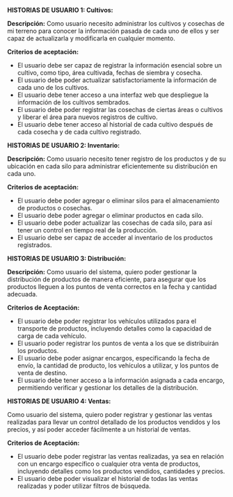 **HISTORIAS DE USUARIO 1: Cultivos:**

**Descripción:** Como usuario necesito administrar los cultivos y cosechas de mi terreno para conocer la información pasada de cada uno de ellos y ser capaz de actualizarla y modificarla en cualquier momento.

**Criterios de aceptación:**
-	El usuario debe ser capaz de registrar la información esencial sobre un cultivo, como tipo, área cultivada, fechas de siembra y cosecha.
-	El usuario debe poder actualizar satisfactoriamente la información de cada uno de los cultivos.
-	El usuario debe tener acceso a una interfaz web que despliegue la información de los cultivos sembrados.
-	El usuario debe poder registrar las cosechas de ciertas áreas o cultivos y liberar el área para nuevos registros de cultivo.
-	El usuario debe tener acceso al historial de cada cultivo después de cada cosecha y de cada cultivo registrado.

**HISTORIAS DE USUARIO 2: Inventario:**

**Descripción:** Como usuario necesito tener registro de los productos y de su ubicación en cada silo para administrar eficientemente su distribución en cada uno.

**Criterios de aceptación:**
- El usuario debe poder agregar o eliminar silos para el almacenamiento de productos o cosechas.
- El usuario debe poder agregar o eliminar productos en cada silo.
- El usuario debe poder actualizar las cosechas de cada silo, para así tener un control en tiempo real de la producción.
- El usuario debe ser capaz de acceder al inventario de los productos registrados.

**HISTORIAS DE USUARIO 3: Distribución:**


**Descripción:** Como usuario del sistema, quiero poder gestionar la distribución de productos de manera eficiente, para asegurar que los productos lleguen a los puntos de venta correctos en la fecha y cantidad adecuada.

**Criterios de Aceptación:**
- El usuario debe poder registrar los vehículos utilizados para el transporte de productos, incluyendo detalles como la capacidad de carga de cada vehículo.
- El usuario poder registrar los puntos de venta a los que se distribuirán los productos.
- El usuario debe poder asignar encargos, especificando la fecha de envío, la cantidad de producto, los vehículos a utilizar, y los puntos de venta de destino.
- El usuario debe tener acceso a la información asignada a cada encargo, permitiendo verificar y gestionar los detalles de la distribución.



**HISTORIAS DE USUARIO 4: Ventas:**

Como usuario del sistema, quiero poder registrar y gestionar las ventas realizadas para llevar un control detallado de los productos vendidos y los precios, y así poder acceder fácilmente a un historial de ventas.

**Criterios de Aceptación:**
- El usuario debe poder registrar las ventas realizadas, ya sea en relación con un encargo específico o cualquier otra venta de productos, incluyendo detalles como los productos vendidos, cantidades y precios.
- El usuario debe poder visualizar el historial de todas las ventas realizadas y poder utilizar filtros de búsqueda.

